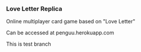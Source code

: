 ### Love Letter Replica
Online multiplayer card game based on "Love Letter"

Can be accessed at penguu.herokuapp.com 

This is test branch
